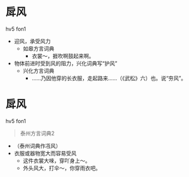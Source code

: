 # 戽风
hv5 fon1
+ 迎风，承受风力
  * 如皋方言词典
    - 衣裳～，捱吹啊鼓起来啊。
+ 物体前进时受到风的阻力，兴化词典写“护风”
  * 兴化方言词典
    - ……乃因他穿的长衣服，走起路来……（《武松》六）也。说“夯风”。

# 戽风
hv5 fon1
> 泰州方言词典2
- （泰州词典作冱风）
- 衣服或器物宽大而容易受风
  - 这件衣裳大唻，穿吖身上～。
  - 外头风大，打伞～，你穿雨衣吧。
